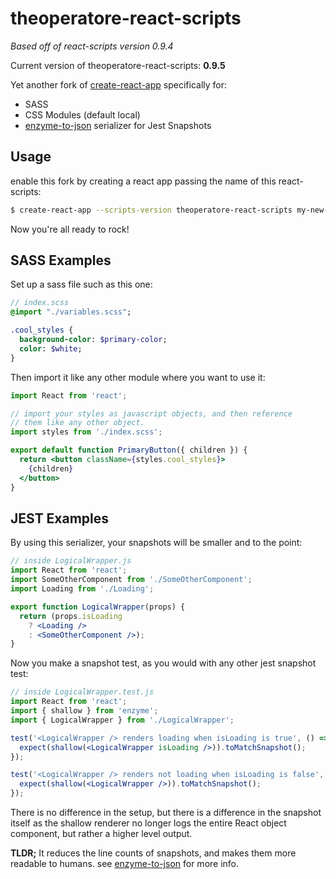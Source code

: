 # theoperatore-react-scripts

_Based off of react-scripts version 0.9.4_

Current version of theoperatore-react-scripts: **0.9.5**

Yet another fork of [create-react-app](https://github.com/facebookincubator/create-react-app) specifically for:

- SASS
- CSS Modules (default local)
- [enzyme-to-json](https://github.com/adriantoine/enzyme-to-json) serializer for Jest Snapshots

## Usage

enable this fork by creating a react app passing the name of this react-scripts:

```bash
$ create-react-app --scripts-version theoperatore-react-scripts my-new-react-app
```

Now you're all ready to rock!

## SASS Examples

Set up a sass file such as this one:

```sass
// index.scss
@import "./variables.scss";

.cool_styles {
  background-color: $primary-color;
  color: $white;
}
```

Then import it like any other module where you want to use it:

```jsx
import React from 'react';

// import your styles as javascript objects, and then reference
// them like any other object.
import styles from './index.scss';

export default function PrimaryButton({ children }) {
  return <button className={styles.cool_styles}>
    {children}
  </button>
}
```

## JEST Examples

By using this serializer, your snapshots will be smaller and to the point:

```jsx
// inside LogicalWrapper.js
import React from 'react';
import SomeOtherComponent from './SomeOtherComponent';
import Loading from './Loading';

export function LogicalWrapper(props) {
  return (props.isLoading
    ? <Loading />
    : <SomeOtherComponent />);
}
```

Now you make a snapshot test, as you would with any other jest snapshot test:

```jsx
// inside LogicalWrapper.test.js
import React from 'react';
import { shallow } from 'enzyme';
import { LogicalWrapper } from './LogicalWrapper';

test('<LogicalWrapper /> renders loading when isLoading is true', () => {
  expect(shallow(<LogicalWrapper isLoading />)).toMatchSnapshot();
});

test('<LogicalWrapper /> renders not loading when isLoading is false', () => {
  expect(shallow(<LogicalWrapper />)).toMatchSnapshot();
});
```

There is no difference in the setup, but there is a difference in the snapshot itself as the shallow renderer no longer logs the entire React object component, but rather a higher level output.

**TLDR;** It reduces the line counts of snapshots, and makes them more readable to humans. see [enzyme-to-json](https://github.com/adriantoine/enzyme-to-json) for more info.
